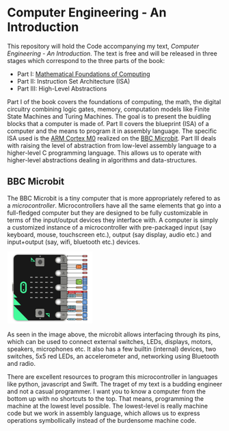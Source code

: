 # Computer Engineering - An Introduction
This repository will hold the Code accompanying my text, _Computer Engineering - An Introduction_. The text is free and will be released in three stages which correspond to the three parts of the book:
* Part I:  [Mathematical Foundations of Computing](https://drive.google.com/file/d/1bx0hrVCwrIqkuPFILVPWYCFzuypxcZ0b/view?usp=sharing)
* Part II: Instruction Set Architecture (ISA)
* Part III: High-Level Abstractions

Part I of the book covers the foundations of computing, the math, the digital circuitry combining logic gates, memory, computation models like Finite State Machines and Turing Machines. The goal is to present the buidling blocks that a computer is made of. Part II covers the blueprint (ISA) of a computer and the means to program it in assembly language. The specific ISA used is the [ARM Cortex M0](https://en.wikipedia.org/wiki/ARM_Cortex-M) realized on the [BBC Microbit](https://microbit.org/).  Part III deals with raising the level of abstraction from low-level assembly language to a higher-level C programming language. This allows us to operate with higher-level abstractions dealing in algorithms and data-structures.


## BBC Microbit
The BBC Microbit is a tiny computer that is more appropriately refered to as a _microcontroller_. Microcontrollers have all the same elements that go into a full-fledged computer but they are designed to be fully customizable in terms of the input/output devices they interface with. A computer is simply a customized instance of a microcontroller with  pre-packaged input (say keyboard, mouse, touchscreen etc.), output (say display, audio etc.) and input+output (say, wifi, bluetooth etc.) devices.

<img src="https://github.com/igoeco/CEIntro/blob/master/images/Microbit-Pins.png" alt="BBC Microbit" width="200"/>

As seen in the image above, the microbit allows interfacing through its pins, which can be used to connect external switches, LEDs, displays, motors, speakers, microphones etc. It also has a few builtin (internal) devices, two switches, 5x5 red LEDs, an accelerometer and, networking using Bluetooth and radio.

There are excellent resources to program this microcontroller in languages like python, javascript and Swift. The traget of my text is a budding engineer and not a casual programmer. I want you to know a computer from the bottom up with no shortcuts to the top. That means, programming the machine at the lowest level possible. The lowest-level is really machine code but we work in assembly language, which allows us to express operations symbollically instead of the burdensome machine code.








